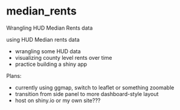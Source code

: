 # median_rents
Wrangling HUD Median Rents data 

using HUD Median rents data  
+ wrangling some HUD data
+ visualizing county level rents over time
+ practice building a shiny app

Plans:  
+ currently using ggmap, switch to leaflet or something zoomable
+ transition from side panel to more dashboard-style layout
+ host on shiny.io or my own site???
